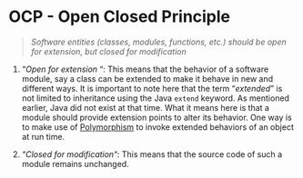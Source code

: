# OCP - Open Closed Principle
> *Software entities (classes, modules, functions, etc.) should be open for extension, but closed for modification*


1.  “_Open for extension_  “: This means that the behavior of a software module, say a class can be extended to make it behave in new and different ways. It is important to note here that the term “_extended_” is not limited to inheritance using the Java `extend` keyword. As mentioned earlier, Java did not exist at that time. What it means here is that a module should provide extension points to alter its behavior. One way is to make use of  [Polymorphism](https://www.w3schools.com/java/java_polymorphism.asp)  to invoke extended behaviors of an object at run time.

2.  “_Closed for modification_“: This means that the source code of such a module remains unchanged.